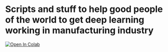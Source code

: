 # Scripts and stuff to help good people of the world to get deep learning working in manufacturing industry 

[![Open In Colab](https://colab.research.google.com/assets/colab-badge.svg)](https://colab.research.google.com/drive/1GpWVsfnoIUjPBEYEfZcy9xaYxyE24eE8?usp=sharing)
